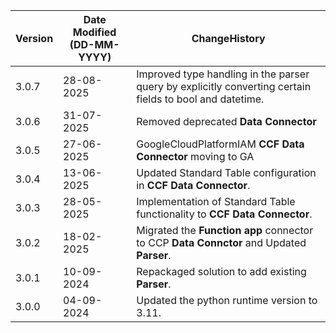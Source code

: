  **Version** | **Date Modified (DD-MM-YYYY)**| **ChangeHistory**                                                                         |
|------------|-------------------------------|-------------------------------------------------------------------------------------------|
| 3.0.7      | 28-08-2025                    | Improved type handling in the parser query by explicitly converting certain fields to bool and datetime.|
| 3.0.6      | 31-07-2025                    | Removed deprecated **Data Connector** |
| 3.0.5      | 27-06-2025                    | GoogleCloudPlatformIAM **CCF Data Connector** moving to GA |
| 3.0.4      | 13-06-2025                    | Updated Standard Table configuration in **CCF Data Connector**.   |
| 3.0.3      | 28-05-2025                    | Implementation of Standard Table functionality to **CCF Data Connector**.    |
| 3.0.2      | 18-02-2025                    | Migrated the **Function app** connector to CCP **Data Connctor** and Updated **Parser**.   |
| 3.0.1      | 10-09-2024                    | Repackaged solution to add existing **Parser**.                                            |
| 3.0.0      | 04-09-2024                    | Updated the python runtime version to 3.11.                                                |